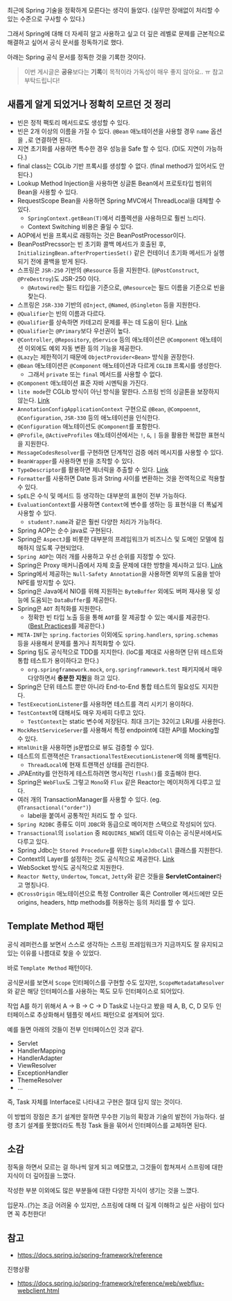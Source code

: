 최근에 Spring 기술을 정확하게 모른다는 생각이 들었다.  (실무만 장애없이 처리할 수 있는 수준으로 구사할 수 있다.)

그래서 Spring에 대해 더 자세히 알고 사용하고 싶고 더 깊은 레벨로 문제를 근본적으로 해결하고 싶어서 공식 문서를 정독하기로 했다.

아래는 Spring 공식 문서를 정독한 것을 기록한 것이다.

> 이번 게시글은 **공유**보다는 **기록**이 목적이라 가독성이 매우 좋지 않아요.. ㅠ 참고부탁드립니다!

## 새롭게 알게 되었거나 정확히 모르던 것 정리

- 빈은 정적 팩토리 메서드로도 생성할 수 있다.
- 빈은 2개 이상의 이름을 가질 수 있다. `@Bean` 애노테이션을 사용할 경우 `name` 옵션을 `,`로 연결하면 된다.
- 지연 초기화를 사용하면 특수한 경우 성능을 Safe 할 수 있다. (DI도 지연이 가능하다.)
- final class는 CGLib 기반 프록시를 생성할 수 없다. (final method가 있어서도 안된다.)
- Lookup Method Injection을 사용하면 싱글톤 Bean에서 프로토타입 범위의 Bean을 사용할 수 있다.
- RequestScope Bean을 사용하면 Spring MVC에서 ThreadLocal을 대체할 수 있다.
  - `SpringContext.getBean(T)`에서 리플렉션을 사용하므로 훨씬 느리다. 
  - Context Switching 비용은 줄일 수 있다.
- AOP에서 빈을 프록시로 래핑하는 것은 BeanPostProcessor이다.
- BeanPostPrecssor는 빈 초기화 콜백 메서드가 호출된 후, `InitializingBean.afterPropertiesSet()` 같은 컨테이너 초기화 메서드가 실행되기 전에 콜백을 받게 된다.
- 스프링은 `JSR-250` 기반의 `@Resource` 등을 지원한다. (`@PostConstruct`, `@PreDestroy`)도 JSR-250 이다.
  - `@Autowired`는 필드 타입을 기준으로, `@Resource`는 필드 이름을 기준으로 빈을 찾는다.
- 스프링은 `JSR-330` 기반의 `@Inject`, `@Named`, `@Singleton` 등을 지원한다.
- `@Qualifier`는 빈의 이름과 다르다.
- `@Qualifier`를 상속하면 카테고리 문제를 푸는 데 도움이 된다. [Link](https://docs.spring.io/spring-framework/reference/core/beans/annotation-config/autowired-qualifiers.html)
- `@Qualifier`는 `@Primary`보다 우선권이 높다.
- `@Controller`, `@Repository`, `@Service` 등의 애노테이션은 `@Component` 애노테이션 이외에도 예외 자동 변환 등의 기능을 제공한다.
- `@Lazy`는 제한적이기 때문에 `ObjectProvider<Bean>` 방식을 권장한다.
- `@Bean` 애노테이션은 `@Component` 애노테이션과 다르게 `CGLIB` 프록시를 생성한다.
  - 그래서 `private` 또는 `final` 메서드를 사용할 수 없다.
- `@Component` 애노테이션 표준 자바 시멘틱을 가진다.
- `lite mode`란 CGLib 방식이 아닌 방식을 말한다. 스프링 빈의 싱글톤을 보장하지 않는다. [Link](https://hyojabal.tistory.com/25)
- `AnnotationConfigApplicationContext` 구현으로 `@Bean`, `@Compoennt`, `@Configuration`, `JSR-330` 등의 애노테이션을 인식한다.
- `@Configuration` 애노테이션도 `@Component`를 포함한다.
- `@Profile`, `@ActiveProfiles` 애노테이션에서는 `!`, `&`, `|` 등을 활용한 복잡한 표현식을 지원한다.
- `MessageCodesResolver`를  구현하면 단계적인 검증 에러 메시지를 사용할 수 있다.
- `BeanWrapper`를 사용하면 빈을 조작할 수 있다.
- `TypeDescriptor`를 활용하면 제너릭을 추출할 수 있다. [Link](https://docs.spring.io/spring-framework/reference/core/validation/convert.html)
- `Formatter`를 사용하면 Date 등과 String 사이를 변환하는 것을 전역적으로 적용할 수 있다.
- `SpEL`은 수식 및 메서드 등 생각하는 대부분의 표현이 전부 가능하다.
- `EvaluationContext`를 사용하면 `Context`에 변수를 생하는 등 표현식을 더 폭넓게 사용할 수 있다.
  - `student?.name`과 같은 훨씬 다양한 처리가 가능하다.
- Spring AOP는 순수 java로 구현된다.
- Spring은 `AspectJ`를 비롯한 대부분의 프레임워크가 비즈니스 및 도메인 모델에 침해하지 않도록 구현되었다.
- `Spring AOP`는 여러 개를 사용하고 우선 순위를 지정할 수 있다.
- Spring은 Proxy 매커니즘에서 자체 호출 문제에 대한 방향을 제시하고 있다. [Link](https://docs.spring.io/spring-framework/reference/core/aop/proxying.html)
- Spring에서 제공하는 `Null-Safety Annotation`을 사용하면 외부의 도움을 받아 NPE를 방지할 수 있다.
- Spring은 Java에서 NIO를 위해 지원하는 `ByteBuffer` 외에도 버퍼 재사용 및 성능에 도움되는 `DataBuffer`를 제공한다.
- Spring은 `AOT` 최적화를 지원한다.
  - 정확한 빈 타입 노출 등을 통해 `AOT`를 잘 제공할 수 있는 예시를 제공한다. ([Best Practices](https://docs.spring.io/spring-framework/reference/core/aot.html#aot.bestpractices)를 제공한다.)
- `META-INF`는 `spring.factories` 이외에도 `spring.handlers`, `spring.schemas` 등을 사용해서 문제를 풀거나 최적화할 수 있다.
- Spring 팀도 공식적으로 TDD를 지지한다. (IoC를 제대로 사용하면 단위 테스트와 통합 테스트가 용이하다고 한다.)
  - `org.springframework.mock`, `org.springframework.test` 패키지에서 매우 다양하면서 **충분한 지원**을 하고 있다.
- Spring은 단위 테스트 뿐만 아니라 End-to-End 통합 테스트의 필요성도 지지한다.
- `TestExecutionListener`를 사용하면 테스트를 격리 시키기 용이하다.
- `TestContext`에 대해서도 매우 자세히 다루고 있다.
  - `TestContext`는 static 변수에 저장된다. 최대 크기는 32이고 LRU를 사용한다.
- `MockRestServiceServer`를 사용해서 특정 endpoint에 대한 API를 Mocking할 수 있다.
- `HtmlUnit`을 사용하면 js문법으로 뷰도 검증할 수 있다.
- 테스트의 트랜잭션은 `TransactionalTestExecutionListener`에 의해 롤백된다.
  - `ThreadLocal`에 현재 트랜잭션 상태를 관리한다.
- JPAEntity를 안전하게 테스트하려면 명시적인 `flush()`를 호출해야 한다.
- Spring은 `WebFlux`도 그렇고 `Mono`와 `Flux` 같은 Reactor는 메이저하게 다루고 있다.
- 여러 개의 TransactionManager를 사용할 수 있다. (eg. `@Transactional("order")`)
  - label을 붙여서 공통적인 처리도 할 수 있다.
- `Spring R2DBC` 종류도 이미 `JDBC`와 동급으로 메이저한 스택으로 작성되어 있다.
- `Transactional`의 `isolation` 중 `REQUIRES_NEW`의 데드락 이슈는 공식문서에서도 다루고 있다.
- Spring Jdbc는 `Stored Procedure`를 위한 `SimpleJdbcCall` 클래스를 지원한다.
- Context의 Layer를 설정하는 것도 공식적으로 제공한다. [Link](https://docs.spring.io/spring-framework/reference/web/webmvc/mvc-servlet/context-hierarchy.html)
- WebSocket 방식도 공식적으로 지원한다.
- `Reactor Netty`, `Undertow`, `Tomcat`, `Jetty`와 같은 것들을 **ServletContainer**라고 명칭나다.
- `@CrossOrigin` 애노테이션으로 특정 Controller 혹은 Controller 메서드에만 모든 origins, headers, http methods를 허용하는 등의 처리를 할 수 있다.

## Template Method 패턴

공식 레퍼런스를 보면서 스스로 생각하는 스프링 프레임워크가 지금까지도 잘 유지되고 있는 이유를 나름대로 찾을 수 있었다.

바로 `Template Method` 패턴이다.

공식문서를 보면서 `Scope` 인터페이스를 구현할 수도 있지만, `ScopeMetadataResolver`와 같은 해당 인터페이스를 사용하는 쪽도 모두 인터페이스로 되어있다.

작업 A를 하기 위해서 A -> B -> C -> D Task로 나눈다고 봤을 때 A, B, C, D 모두 인터페이스로 추상화해서 템플릿 메서드 패턴으로 설계되어 있다.

예를 들면 아래의 것들이 전부 인터페이스인 것과 같다.
- Servlet
- HandlerMapping
- HandlerAdapter
- ViewResolver
- ExceptionHandler
- ThemeResolver
- ...

즉, Task 자체를 Interface로 나타내고 구현은 절대 담지 않는 것이다.

이 방법의 장점은 초기 설계만 잘하면 무수한 기능의 확장과 기술의 발전이 가능하다. 설령 초기 설계를 못했더라도 특정 Task 들을 묶어서 인터페이스를 교체하면 된다.

## 소감

정독을 하면서 모르는 걸 하나씩 알게 되고 메모했고, 그것들이 합쳐져서 스프링에 대한 지식이 더 깊어짐을 느꼈다.

작성한 부분 이외에도 많은 부분들에 대한 다양한 지식이 생기는 것을 느꼈다.

입문자..(?)는 조금 어려울 수 있지만, 스프링에 대해 더 깊게 이해하고 싶은 사람이 있다면 꼭 추천한다!

## 참고
- https://docs.spring.io/spring-framework/reference

진행상황
- https://docs.spring.io/spring-framework/reference/web/webflux-webclient.html
